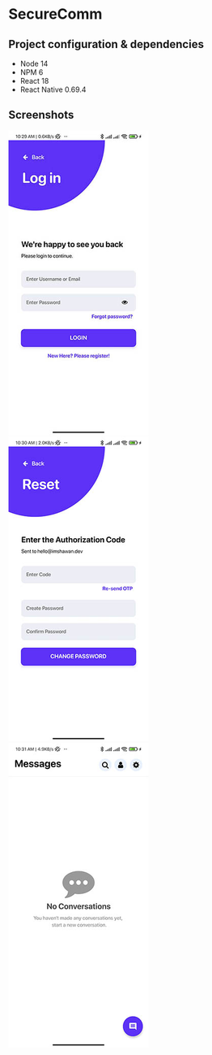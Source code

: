 # SecureComm

## Project configuration & dependencies 
* Node 14
* NPM 6
* React 18
* React Native 0.69.4

## Screenshots

[![](/resources/login_com.securecomm.jpg)](/resources/login_com.securecomm.jpg)
[![](/resources/reset_com.securecomm.jpg)](/resources/reset_com.securecomm.jpg)
[![](/resources/messages_com.securecomm.jpg)](/resources/messages_com.securecomm.jpg)
